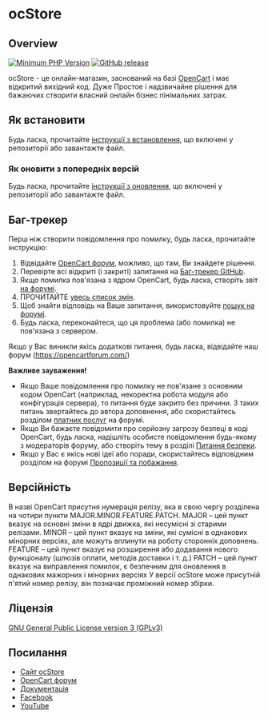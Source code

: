 # ocStore

## Overview

[![Minimum PHP Version](https://img.shields.io/badge/php-%3E%3D%208.0-8892BF.svg?style=flat-square)](https://php.net/)
[![GitHub release](https://img.shields.io/github/v/release/opencart/opencart)](https://github.com/opencart/opencart)

ocStore - це онлайн-магазин, заснований на базі [OpenCart](https://github.com/opencart/opencart/) і має відкритий вихідний код. Дуже Простое і надзвичайне рішення для бажаючих створити власний онлайн бізнес пінімальних затрах.


## Як встановити

Будь ласка, прочитайте [інструкції з встановлення](INSTALL.md), що включені у репозиторії або завантажте файл.

### Як оновити з попередніх версій

Будь ласка, прочитайте [інструкції з оновлення](UPGRADE.md), що включені у репозиторії або завантажте файл.

## Баг-трекер

Перш ніж створити повідомлення про помилку, будь ласка, прочитайте інструкцію:

1. Відвідайте [OpenCart форум](https://opencartforum.com/), можливо, що там, Ви знайдете рішення.
2. Перевірте всі відкриті (і закриті) запитання на [Баг-трекер GitHub](https://github.com/ocstore/ocstore/issues).
3. Якщо помилка пов'язана з ядром OpenCart, будь ласка, створіть звіт [на форумі](https://opencartforum.com/forum/134-opencart-3x-otchyoty-ob-oshibkah/).
4. ПРОЧИТАЙТЕ [увесь список змін](https://github.com/ocStore/ocStore/blob/ocStore-4-0-0-0/changelog.md).
5. Щоб знайти відповідь на Ваше запитання, використовуйте [пошук на форумі](https://opencartforum.com/search/).
6. Будь ласка, переконайтеся, що ця проблема (або помилка) не пов'язана з сервером.

Якщо у Вас виникли якісь додаткові питання, будь ласка, відвідайте наш форум (https://opencartforum.com/)

**Важливе зауваження!**
- Якщо Ваше повідомлення про помилку не пов'язане з основним кодом OpenCart (наприклад, некоректна робота модуля або конфігурація сервера), то питання буде закрито без причини. З таких питань звертайтесь до автора доповнення, або скористайтесь розділом [платних послуг](https://opencartforum.com/forum/22-послуги/) на форумі.
- Якщо Ви бажаєте повідомити про серйозну загрозу безпеці в коді OpenCart, будь ласка, надішліть особисте повідомлення будь-якому з модераторів форуму, або створіть тему в розділі [Питання безпеки](https://opencartforum.com/forum/41-питание-безопасности/ ).
- Якщо у Вас є якісь нові ідеї або поради, скористайтесь відповідним розділом на форумі [Пропозиції та побажання](https://opencartforum.com/forum/31-пропозиції-і-побажання/).

## Версійність

В назві OpenCart присутня нумерація релізу, яка в свою чергу розділена на чотири пункти MAJOR.MINOR.FEATURE.PATCH.
MAJOR – цей пункт вказує на основні зміни в ядрі движка, які несумісні зі старими релізами.
MINOR – цей пункт вказує на зміни, які сумісні в однакових мінорних версіях, але можуть вплинути на роботу сторонніх доповнень.
FEATURE – цей пункт вказує на розширення або додавання нового функціоналу (шлюзів оплати, методів доставки і т. д.)
PATCH – цей пункт вказує на виправлення помилок, є безпечним для оновлення в однакових мажорних і мінорних версіях
У версії ocStore може присутній п'ятий номер релізу, він позначає проміжний номер збірки.

## Ліцензія

[GNU General Public License version 3 (GPLv3)](https://github.com/ocstore/ocstore/blob/4-0-2-3/license.txt)

## Посилання

- [Сайт ocStore](https://ocstore.com/)
- [OpenCart форум](https://opencartforum.com/)
- [Документація](https://docs.ocstore.com/)
- [Facebook](https://www.facebook.com/opencartforum)
- [YouTube](https://www.youtube.com/c/OpenCartForumCom)

